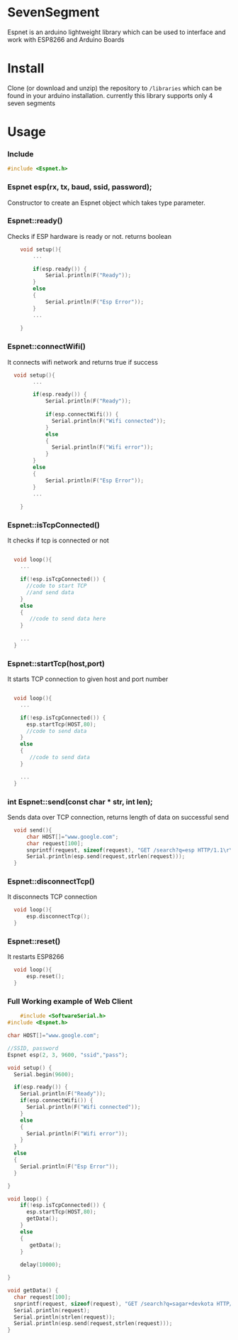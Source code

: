 # SevenSegment
Espnet is an arduino lightweight library which can be used to interface and work with ESP8266 and Arduino Boards

# Install

Clone (or download and unzip) the repository to `/libraries`
which can be found in your arduino installation. currently this library supports only 4 seven segments

# Usage

### Include

```c++
#include <Espnet.h>
```

### Espnet esp(rx, tx, baud, ssid, password);

Constructor to create an Espnet object which takes type parameter.




### Espnet::ready()

Checks if ESP hardware is ready or not. returns boolean

```c++
	void setup(){
		...

		if(esp.ready()) {
			Serial.println(F("Ready"));
		}
		else
		{
			Serial.println(F("Esp Error"));
		}
		...
		 
	}
```

### Espnet::connectWifi()

It connects wifi network and returns true if success
```c++
  void setup(){
		...

		if(esp.ready()) {
			Serial.println(F("Ready"));
			
			if(esp.connectWifi()) {
			  Serial.println(F("Wifi connected"));
			}
			else
			{
			  Serial.println(F("Wifi error"));
			}
		}
		else
		{
			Serial.println(F("Esp Error"));
		}
		...
		 
	}
```

### Espnet::isTcpConnected()

It checks if tcp is connected or not

```c++

  void loop(){
  	...

  	if(!esp.isTcpConnected()) {
      //code to start TCP
      //and send data
    }
    else
    {
       //code to send data here
    }
    
  	...
  }
```

### Espnet::startTcp(host,port)

It starts TCP connection to given host and port number

```c++

  void loop(){
  	...

  	if(!esp.isTcpConnected()) {
      esp.startTcp(HOST,80);
      //code to send data
    }
    else
    {
       //code to send data
    }

  	...
  }
```

### int Espnet::send(const char * str, int len);

Sends data over TCP connection, returns length of data on successful send

```c++
  void send(){
  	  char HOST[]="www.google.com";
  	  char request[100];
	  snprintf(request, sizeof(request), "GET /search?q=esp HTTP/1.1\r\nHost:%s\r\n\r\n",HOST); //Write request
	  Serial.println(esp.send(request,strlen(request)));
  }
```



### Espnet::disconnectTcp()

It disconnects TCP connection
```c++
  void loop(){
  	  esp.disconnectTcp();
  }
```



### Espnet::reset()

It restarts ESP8266

```c++
  void loop(){
  	  esp.reset();
  }
```


### Full Working example of Web Client



```c++
	#include <SoftwareSerial.h>
#include <Espnet.h>

char HOST[]="www.google.com";

//SSID, password
Espnet esp(2, 3, 9600, "ssid","pass");

void setup() {
  Serial.begin(9600);

  if(esp.ready()) {
    Serial.println(F("Ready"));
    if(esp.connectWifi()) {
      Serial.println(F("Wifi connected"));
    }
    else
    {
      Serial.println(F("Wifi error"));
    }
  }
  else
  {
    Serial.println(F("Esp Error"));
  }

}

void loop() {
    if(!esp.isTcpConnected()) {
      esp.startTcp(HOST,80);
      getData();
    }
    else
    {
       getData();
    }
  
    delay(10000);

}

void getData() {
  char request[100];
  snprintf(request, sizeof(request), "GET /search?q=sagar+devkota HTTP/1.1\r\nHost:%s\r\n\r\n",HOST); //Write request
  Serial.println(request);
  Serial.println(strlen(request));
  Serial.println(esp.send(request,strlen(request)));
}
```
